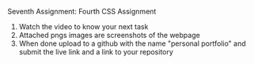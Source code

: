 Seventh Assignment: Fourth CSS Assignment

1. Watch the video to know your next task
2. Attached pngs images are screenshots of the webpage
3. When done upload to a github with the name "personal portfolio" and submit the live link and a link to your repository
